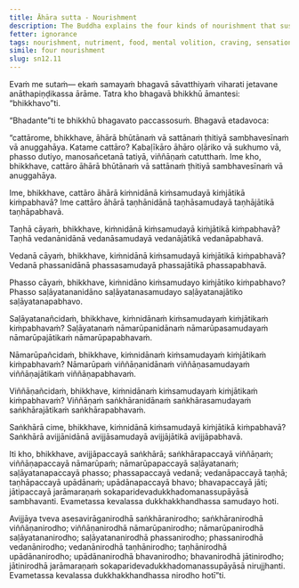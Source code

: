 ```yaml
---
title: Āhāra sutta - Nourishment
description: The Buddha explains the four kinds of nourishment that sustain beings that are existing and support those seeking birth, and how they arise from craving.
fetter: ignorance
tags: nourishment, nutriment, food, mental volition, craving, sensation, feeling, contact, six sense bases, name and form, consciousness, volitional formations, ignorance, suffering, dependent origination, dependent co-arising, sn, sn12-21, sn12
simile: four nourishment
slug: sn12.11
---
```


Evaṁ me sutaṁ— ekaṁ samayaṁ bhagavā sāvatthiyaṁ viharati jetavane anāthapiṇḍikassa ārāme. Tatra kho bhagavā bhikkhū āmantesi: “bhikkhavo”ti.

“Bhadante”ti te bhikkhū bhagavato paccassosuṁ. Bhagavā etadavoca:

“cattārome, bhikkhave, āhārā bhūtānaṁ vā sattānaṁ ṭhitiyā sambhavesīnaṁ vā anuggahāya. Katame cattāro? Kabaḷīkāro āhāro oḷāriko vā sukhumo vā, phasso dutiyo, manosañcetanā tatiyā, viññāṇaṁ catutthaṁ. Ime kho, bhikkhave, cattāro āhārā bhūtānaṁ vā sattānaṁ ṭhitiyā sambhavesīnaṁ vā anuggahāya.

Ime, bhikkhave, cattāro āhārā kiṁnidānā kiṁsamudayā kiṁjātikā kiṁpabhavā? Ime cattāro āhārā taṇhānidānā taṇhāsamudayā taṇhājātikā taṇhāpabhavā.

Taṇhā cāyaṁ, bhikkhave, kiṁnidānā kiṁsamudayā kiṁjātikā kiṁpabhavā? Taṇhā vedanānidānā vedanāsamudayā vedanājātikā vedanāpabhavā.

Vedanā cāyaṁ, bhikkhave, kiṁnidānā kiṁsamudayā kiṁjātikā kiṁpabhavā? Vedanā phassanidānā phassasamudayā phassajātikā phassapabhavā.

Phasso cāyaṁ, bhikkhave, kiṁnidāno kiṁsamudayo kiṁjātiko kiṁpabhavo? Phasso saḷāyatananidāno saḷāyatanasamudayo saḷāyatanajātiko saḷāyatanapabhavo.

Saḷāyatanañcidaṁ, bhikkhave, kiṁnidānaṁ kiṁsamudayaṁ kiṁjātikaṁ kiṁpabhavaṁ? Saḷāyatanaṁ nāmarūpanidānaṁ nāmarūpasamudayaṁ nāmarūpajātikaṁ nāmarūpapabhavaṁ.

Nāmarūpañcidaṁ, bhikkhave, kiṁnidānaṁ kiṁsamudayaṁ kiṁjātikaṁ kiṁpabhavaṁ? Nāmarūpaṁ viññāṇanidānaṁ viññāṇasamudayaṁ viññāṇajātikaṁ viññāṇapabhavaṁ.

Viññāṇañcidaṁ, bhikkhave, kiṁnidānaṁ kiṁsamudayaṁ kiṁjātikaṁ kiṁpabhavaṁ? Viññāṇaṁ saṅkhāranidānaṁ saṅkhārasamudayaṁ saṅkhārajātikaṁ saṅkhārapabhavaṁ.

Saṅkhārā cime, bhikkhave, kiṁnidānā kiṁsamudayā kiṁjātikā kiṁpabhavā? Saṅkhārā avijjānidānā avijjāsamudayā avijjājātikā avijjāpabhavā.

Iti kho, bhikkhave, avijjāpaccayā saṅkhārā; saṅkhārapaccayā viññāṇaṁ; viññāṇapaccayā nāmarūpaṁ; nāmarūpapaccayā saḷāyatanaṁ; saḷāyatanapaccayā phasso; phassapaccayā vedanā; vedanāpaccayā taṇhā; taṇhāpaccayā upādānaṁ; upādānapaccayā bhavo; bhavapaccayā jāti; jātipaccayā jarāmaraṇaṁ sokaparidevadukkhadomanassupāyāsā sambhavanti. Evametassa kevalassa dukkhakkhandhassa samudayo hoti.

Avijjāya tveva asesavirāganirodhā saṅkhāranirodho; saṅkhāranirodhā viññāṇanirodho; viññāṇanirodhā nāmarūpanirodho; nāmarūpanirodhā saḷāyatananirodho; saḷāyatananirodhā phassanirodho; phassanirodhā vedanānirodho; vedanānirodhā taṇhānirodho; taṇhānirodhā upādānanirodho; upādānanirodhā bhavanirodho; bhavanirodhā jātinirodho; jātinirodhā jarāmaraṇaṁ sokaparidevadukkhadomanassupāyāsā nirujjhanti. Evametassa kevalassa dukkhakkhandhassa nirodho hotī”ti.
